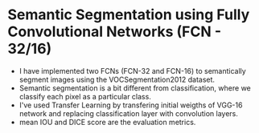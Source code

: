 # Semantic Segmentation using Fully Convolutional Networks (FCN - 32/16)


- I have implemented two FCNs (FCN-32 and FCN-16) to semantically segment images using the VOCSegmentation2012 dataset. 
- Semantic segmentation is a bit different from classification, where we classify each pixel as a particular class. 
- I've used Transfer Learning by transfering initial weigths of VGG-16 network and replacing classification layer with convolution layers.
- mean IOU and DICE score are the evaluation metrics.
